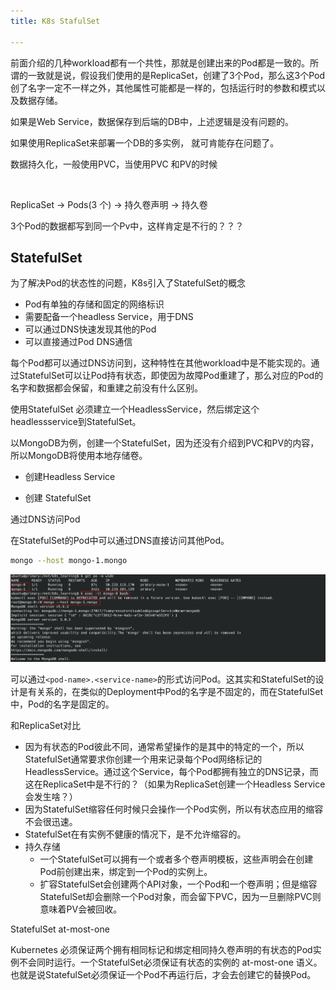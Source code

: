 ```yaml
---
title: K8s StafulSet

---
```




前面介绍的几种workload都有一个共性，那就是创建出来的Pod都是一致的。所谓的一致就是说，假设我们使用的是ReplicaSet，创建了3个Pod，那么这3个Pod创了名字一定不一样之外，其他属性可能都是一样的，包括运行时的参数和模式以及数据存储。



如果是Web Service，数据保存到后端的DB中，上述逻辑是没有问题的。

如果使用ReplicaSet来部署一个DB的多实例， 就可肯能存在问题了。

数据持久化，一般使用PVC，当使用PVC 和PV的时候

​                    



ReplicaSet  -> Pods(3 个) -> 持久卷声明 -> 持久卷



3个Pod的数据都写到同一个Pv中，这样肯定是不行的？？？



## StatefulSet



为了解决Pod的状态性的问题，K8s引入了StatefulSet的概念

- Pod有单独的存储和固定的网络标识
- 需要配备一个headless Service，用于DNS
- 可以通过DNS快速发现其他的Pod
- 可以直接通过Pod DNS通信

每个Pod都可以通过DNS访问到，这种特性在其他workload中是不能实现的。通过StatefulSet可以让Pod持有状态，即使因为故障Pod重建了，那么对应的Pod的名字和数据都会保留，和重建之前没有什么区别。



使用StatefulSet 必须建立一个HeadlessService，然后绑定这个headlessservice到StatefulSet。

以MongoDB为例，创建一个StatefulSet，因为还没有介绍到PVC和PV的内容，所以MongoDB将使用本地存储卷。



- 创建Headless Service

- 创建 StatefulSet

通过DNS访问Pod

在StatefulSet的Pod中可以通过DNS直接访问其他Pod。

```sh
mongo --host mongo-1.mongo
```

![image-20210929164429787](8-k8s-stafulset.assets/image-20210929164429787.png)

可以通过`<pod-name>.<service-name>`的形式访问Pod。这其实和StatefulSet的设计是有关系的，在类似的Deployment中Pod的名字是不固定的，而在StatefulSet中，Pod的名字是固定的。













和ReplicaSet对比

- 因为有状态的Pod彼此不同，通常希望操作的是其中的特定的一个，所以StatefulSet通常要求你创建一个用来记录每个Pod网络标记的HeadlessService。通过这个Service，每个Pod都拥有独立的DNS记录，而这在ReplicaSet中是不行的？（如果为ReplicaSet创建一个Headless Service会发生啥？）
- 因为StatefulSet缩容任何时候只会操作一个Pod实例，所以有状态应用的缩容不会很迅速。
- StatefulSet在有实例不健康的情况下，是不允许缩容的。
- 持久存储
  - 一个StatefulSet可以拥有一个或者多个卷声明模板，这些声明会在创建Pod前创建出来，绑定到一个Pod的实例上。
  - 扩容StatefulSet会创建两个API对象，一个Pod和一个卷声明；但是缩容StatefulSet却会删除一个Pod对象，而会留下PVC，因为一旦删除PVC则意味着PV会被回收。



StatefulSet at-most-one

Kubernetes 必须保证两个拥有相同标记和绑定相同持久卷声明的有状态的Pod实例不会同时运行。一个StatefulSet必须保证有状态的实例的 at-most-one 语义。也就是说StatefulSet必须保证一个Pod不再运行后，才会去创建它的替换Pod。

